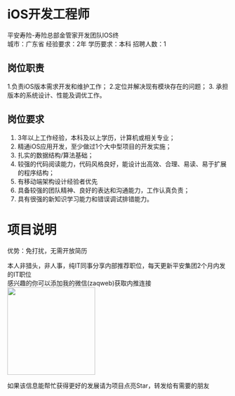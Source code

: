 # iOS开发工程师
平安寿险-寿险总部金管家开发团队IOS终  
城市：广东省 经验要求：2年 学历要求：本科  招聘人数：1

## 岗位职责
1.负责iOS版本需求开发和维护工作；
 2.定位并解决现有模块存在的问题；
 3. 承担版本的系统设计、性能及调优工作。

## 岗位要求
1. 3年以上工作经验，本科及以上学历，计算机或相关专业；
 2. 精通iOS应用开发，至少做过1个大中型项目的开发实施；
 3. 扎实的数据结构/算法基础；
 4. 较强的代码阅读能力，代码风格良好，能设计出高效、合理、易读、易于扩展的程序结构；
 5. 有移动端架构设计经验者优先
 6. 具备较强的团队精神、良好的表达和沟通能力，工作认真负责；
 7. 具有很强的新知识学习能力和错误调试排错能力。

# 项目说明

优势：免打扰，无需开放简历

本人非猎头，非人事，纯IT同事分享内部推荐职位，每天更新平安集团2个月内发的IT职位  
感兴趣的你可以添加我的微信(zaqweb)获取内推连接  
<img src="https://github.com/zaqweb/PA-IT-JOBS/blob/master/WechatICode.jpeg"  height="200" width="200">

如果该信息能帮忙获得更好的发展请为项目点亮Star，转发给有需要的朋友




